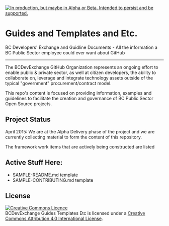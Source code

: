 <a rel="Delivery" href="https://github.com/BCDevExchange/docs/blob/master/discussion/projectstates.md"><img alt="In production, but maybe in Alpha or Beta. Intended to persist and be supported." style="border-width:0" src="http://bcdevexchange.org/badge/3.svg" title="In production, but maybe in Alpha or Beta. Intended to persist and be supported." /></a> 

# Guides and Templates and Etc.
BC Developers' Exchange and Guidline Documents - All the information a BC Public Sector employee could ever want about GitHub

***
The BCDevExchange GitHub Organization represents an ongoing effort to enable public & private sector, as well at citizen developers, the ability to collaborate on, leverage and integrate technology assets outside of the typical "government" procurement/contract model.

This repo's content is focused on providing information, examples and guidelines to facilitate the creation and governance of BC Public Sector Open Source projects. 

## Project Status
April 2015: We are at the Alpha Delivery phase of the project and we are currently collecting material to form the content of this repository. 

The framework work items that are actively being constructed are listed
## Active Stuff Here:
* SAMPLE-README.md template
* SAMPLE-CONTRIBUTING.md template

## License
<a rel="license" href="http://creativecommons.org/licenses/by/4.0/"><img alt="Creative Commons Licence" style="border-width:0" src="https://i.creativecommons.org/l/by/4.0/80x15.png" /></a><br /><span xmlns:dct="http://purl.org/dc/terms/" property="dct:title">BCDevExchange Guides Templates Etc</span> is licensed under a <a rel="license" href="http://creativecommons.org/licenses/by/4.0/">Creative Commons Attribution 4.0 International License</a>.

